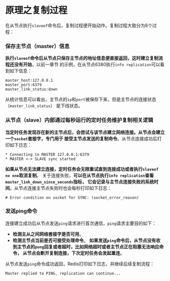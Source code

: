 原理之复制过程
==================================================================
在从节点执行`slaveof`命令后，复制过程便开始动作。复制过程大致分为6个过程：

### 保存主节点（master）信息
**执行`slaveof`命令后从节点只保存主节点的地址信息便直接返回，这时建立复制流程还没有开始**，以前一章节
的示例，在从节点6380执行`info replication`可以看到如下信息：
```
master_host:127.0.0.1
master_port:6379
master_link_status:down
```
从统计信息可以看出，主节点的`ip`和`port`被保存下来，但是主节点的连接状态（`master_link_status`）
是下线状态。

### 从节点（slave）内部通过每秒运行的定时任务维护复制相关逻辑
**当定时任务发现存在新的主节点后，会尝试与该节点建立网络连接。从节点会建立一个`socket`套接字，专门用于
接受主节点发送的复制命令**。从节点连接成功后打印如下日志：
```
* Connecting to MASTER 127.0.0.1:6379
* MASTER <-> SLAVE sync started
```
**如果从节点无法建立连接，定时任务会无限重试直到连接成功或者执行`slaveof no one`取消复制**。
关于连接失败，**可以在从节点执行`info replication`查看`master_link_down_since_seconds`指标，
它会记录与主节点连接失败的系统时间**。从节点连接主节点失败时也会每秒打印如下日志：
```
# Error condition on socket for SYNC: (socket_error_reason)
```

### 发送ping命令
连接建立成功后从节点发送`ping`请求进行首次通信，`ping`请求主要目的如下：
+ **检测主从之间网络套接字是否可用**。
+ **检测主节点当前是否可接受处理命令**。
**如果发送`ping`命令后，从节点没有收到主节点的`pong`回复或者超时，比如网络超时或者主节点正在阻塞无法响应命令，
从节点会断开复制连接，下次定时任务会发起重连**。

从节点发送`ping`命令成功返回，Redis打印如下日志，并继续后续复制流程：
```
Master replied to PING, replication can continue...
```
